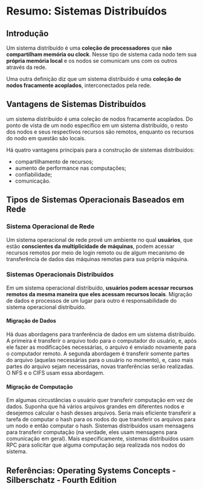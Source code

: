 # Resumo: Sistemas Distribuídos

## Introdução

Um sistema distribuído é uma **coleção de processadores** que **não compartilham memória ou clock**. Nesse tipo de sistema cada nodo tem sua **própria memória local** e os nodos se comunicam uns com os outros através da rede.

Uma outra definição diz que um sistema distribuído é uma **coleção de nodos fracamente acoplados**, interconectados pela rede.

## Vantagens de Sistemas Distribuídos

um sistema distribuído é uma coleção de nodos fracamente acoplados. Do ponto de vista de um nodo específico em um sistema distribuído, o resto dos nodos e seus respectivos recursos são remotos, enquanto os recursos do nodo em questão são locais.

Há quatro vantagens principais para a construção de sistemas distribuídos:

  - compartilhamento de recursos;
  - aumento de performance nas computações;
  - confiabilidade;
  - comunicação.

## Tipos de Sistemas Operacionais Baseados em Rede

### Sistema Operacional de Rede

Um sistema operacional de rede provê um ambiente no qual **usuários**, que estão **conscientes da multiplicidade de máquinas**, podem acessar recursos remotos por meio de login remoto ou de algum mecanismo de transferência de dados das máquinas remotas para sua própria máquina.


### Sistemas Operacionais Distribuídos

Em um sistema operacional distribuído, **usuários podem acessar recursos remotos da mesma maneira que eles acessam recursos locais**. Migração de dados e processos de um lugar para outro é responsabilidade do sistema operacional distribuído.

#### Migração de Dados

Há duas abordagens para tranferência de dados em um sistema distribuído. A primeira é transferir o arquivo todo para o computador do usuário, e, após ele fazer as modificações necessárias, o arquivo é enviado novamente para o computador remoto. A segunda abordagem é transferir somente partes do arquivo (aquelas necessárias para o usuário no momento), e, caso mais partes do arquivo sejam necessárias, novas tranferências serão realizadas. O NFS e o CIFS usam essa abordagem.


#### Migração de Computação

Em algumas circustâncias o usuário quer transferir computação em vez de dados. Suponha que há vários arquivos grandes em diferentes nodos e desejemos calcular o hash desses arquivos. Seria mais eficiente transferir a tarefa de computar o hash para os nodos do que transferir os arquivos para um nodo e então computar o hash. Sistemas distribuídos usam mensagens para transferir computação (na verdade, eles usam mensagens para comunicação em geral). Mais especificamente, sistemas distribuídos usam RPC para solicitar que alguma computação seja realizada nos nodos do sistema.

## Referências: Operating Systems Concepts - Silberschatz - Fourth Edition